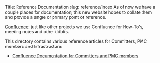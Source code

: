 Title: Reference Documentation
slug: reference/index
As of now we have a couple places for documentation; this new website hopes to
collate them and provide a single or primary point of reference.

[Confluence](https://cwiki.apache.org/confluence/display/INFRA/Index): just like
other projects we use Confluence for How-To's, meeting notes and other tidbits.

This directory contains various reference articles for Committers, PMC members and Infrastructure:
- [Confluence Documentation for Committers and PMC members](https://cwiki.apache.org/confluence/display/INFRA/Index)
